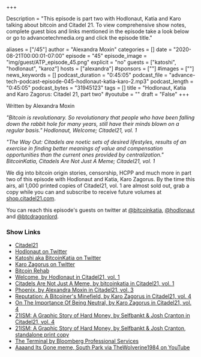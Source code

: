 +++

Description = "This episode is part two with Hodlonaut, Katia and Karo talking about bitcoin and Citadel 21. To view comprehensive show notes, complete guest bios and links mentioned in the episode take a look below or go to advancetechmedia.org and click the episode title."

aliases = ["/45"]
author = "Alexandra Moxin"
categories = []
date = "2020-08-21T00:00:01-07:00"
episode = "45"
episode_image = "img/guest/ATP_episode_45.png"
explicit = "no"
guests = ["katoshi", "hodlonaut", "karoz"]
hosts = ["alexandra"]
#sponsors = [""]
#images = [""]
news_keywords = []
podcast_duration = "0:45:05"
podcast_file = "advance-tech-podcast-episode-045-hodlonaut-katia-karo-2.mp3"
podcast_length = "0:45:05"
podcast_bytes = "31945123"
tags = []
title = "Hodlonaut, Katia and Karo Zagorus: Citadel 21, part two"
#youtube = ""
draft = "False"
+++

Written by Alexandra Moxin

<i>"Bitcoin is revolutionary. So revolutionary that people who have been falling down the rabbit hole for many years, still have their minds blown on a regular basis." Hodlonaut, Welcome; Citadel21, vol. 1</i>

<i>"The Way Out: Citadels are noetic sets of desired lifestyles, results of an exercise in finding better meanings of value and compensation opportunities than the current ones provided by centralization." BitcoinKatia, Citadels Are Not Just A Meme; Citadel21, vol. 1</i>

We dig into bitcoin origin stories, censorship, HCPP and much more in part two of this episode with Hodlonaut and Katia, Karo Zagorus. By the time this airs, all 1,000 printed copies of Citadel21, vol. 1 are almost sold out, grab a copy while you can and subscribe to receive future volumes at [shop.citadel21.com](https://shop.citadel21.com/).

You can reach this episode's guests on twitter at [@bitcoinkatia](https://twitter.com/bitcoinkatia), [@hodlonaut](https://twitter.com/hodlonaut) and [@btcdragonlord](https://twitter.com/btcdragonlord).


### Show Links

* [Citadel21](https://www.citadel21.com/)
* [Hodlonaut on Twitter](https://twitter.com/hodlonaut)
* [Katoshi aka BitcoinKatia on Twitter](https://twitter.com/bitcoinkatia)
* [Karo Zagorus on Twitter](https://twitter.com/btcdragonlord)
* [Bitcoin Rehab](https://anchor.fm/bitcoinrehab)
* [Welcome, by Hodlonaut in Citadel21, vol. 1](https://www.citadel21.com/welcome)
* [Citadels Are Not Just A Meme, by bitcoinkatia in Citadel21, vol. 1](https://www.citadel21.com/citadels-are-not-just-a-meme)
* [Phoenix, by Alexandra Moxin in Citadel21, vol. 3](https://www.citadel21.com/phoenix)
* [Reputation: A Bitcoiner's Minefield, by Karo Zagorus in Citadel21, vol. 4](https://www.citadel21.com/reputation-the-bitcoiners-minefield)
* [On The Importance Of Being Neutral, by Karo Zagorus in Citadel21, vol. 4](https://www.citadel21.com/on-the-importance-of-being-neutral)
* [21ISM: A Graphic Story of Hard Money, by Selfbankt & Josh Cranton in Citadel21, vol. 4](https://www.citadel21.com/21ism)
* [21ISM: A Graphic Story of Hard Money, by Selfbankt & Josh Cranton, standalone print copy](http://21ism.com/21ism.pdf)
* [The Terminal by Bloomberg Professional Services](https://www.bloomberg.com/professional/solution/bloomberg-terminal/)
* [Aaaand Its Gone meme, South Park via TheWolverine1984 on YouTube](https://www.youtube.com/watch?v=o4ZeTdOjLUk)